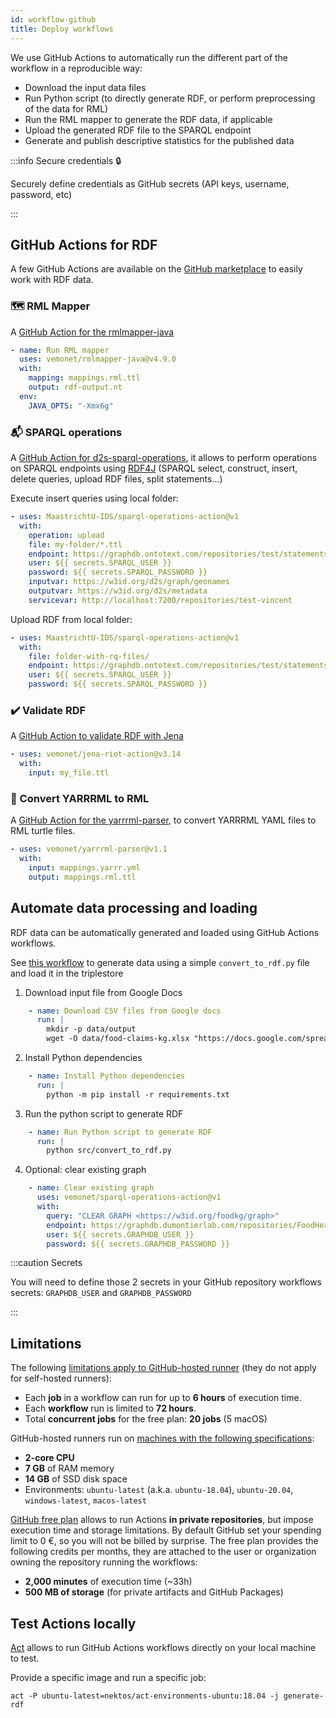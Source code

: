 ```yaml
---
id: workflow-github
title: Deploy workflows
---
```


We use GitHub Actions to automatically run the different part of the workflow in a reproducible way:

* Download the input data files
* Run Python script (to directly generate RDF, or perform preprocessing of the data for RML)
* Run the RML mapper to generate the RDF data, if applicable
* Upload the generated RDF file to the SPARQL endpoint
* Generate and publish descriptive statistics for the published data

:::info Secure credentials 🔒

Securely define credentials as GitHub secrets (API keys, username, password, etc)

:::

## GitHub Actions for RDF

A few GitHub Actions are available on the [GitHub marketplace](https://github.com/marketplace?query=rdf) to easily work with RDF data.

### 🗺️ RML Mapper

A [GitHub Action for the rmlmapper-java](https://github.com/marketplace/actions/rml-mapper-java)

```yaml
- name: Run RML mapper
  uses: vemonet/rmlmapper-java@v4.9.0
  with:
    mapping: mappings.rml.ttl
    output: rdf-output.nt
  env:
    JAVA_OPTS: "-Xmx6g"
```

### 📬 SPARQL operations

A [GitHub Action for d2s-sparql-operations](https://github.com/marketplace/actions/sparql-operations), it allows to perform operations on SPARQL endpoints using [RDF4J](https://rdf4j.org/) (SPARQL select, construct, insert, delete queries, upload RDF files, split statements...)

Execute insert queries using local folder:

```yaml
- uses: MaastrichtU-IDS/sparql-operations-action@v1
  with:
    operation: upload
    file: my-folder/*.ttl
    endpoint: https://graphdb.ontotext.com/repositories/test/statements
    user: ${{ secrets.SPARQL_USER }}
    password: ${{ secrets.SPARQL_PASSWORD }}
    inputvar: https://w3id.org/d2s/graph/geonames
    outputvar: https://w3id.org/d2s/metadata
    servicevar: http://localhost:7200/repositories/test-vincent
```

Upload RDF from local folder:

```yaml
- uses: MaastrichtU-IDS/sparql-operations-action@v1
  with:
    file: folder-with-rq-files/
    endpoint: https://graphdb.ontotext.com/repositories/test/statements
    user: ${{ secrets.SPARQL_USER }}
    password: ${{ secrets.SPARQL_PASSWORD }}
```

### ✔️ Validate RDF

A [GitHub Action to validate RDF with Jena](https://github.com/marketplace/actions/validate-rdf-with-jena)

```yaml
- uses: vemonet/jena-riot-action@v3.14
  with:
    input: my_file.ttl
```

### 📝 Convert YARRRML to RML

A [GitHub Action for the yarrrml-parser](https://github.com/marketplace/actions/yarrrml-parser), to convert YARRRML YAML files to RML turtle files.

```yaml
- uses: vemonet/yarrrml-parser@v1.1
  with:
    input: mappings.yarrr.yml
    output: mappings.rml.ttl
```

## Automate data processing and loading

RDF data can be automatically generated and loaded using GitHub Actions workflows.

See [this workflow](https://github.com/MaastrichtU-IDS/food-claims-kg/blob/master/.github/workflows/generate-rdf.yml) to generate data using a simple `convert_to_rdf.py` file and load it in the triplestore

1. Download input file from Google Docs

```yaml
    - name: Download CSV files from Google docs
      run: |
        mkdir -p data/output
        wget -O data/food-claims-kg.xlsx "https://docs.google.com/spreadsheets/d/1RWZ6AlGB8m7PO5kjsbbbeI4ETLwvKLOvkrzOpl8zAM8/export?format=xlsx&id=1RWZ6AlGB8m7PO5kjsbbbeI4ETLwvKLOvkrzOpl8zAM8"
```

2. Install Python dependencies

```yaml
    - name: Install Python dependencies
      run: |
        python -m pip install -r requirements.txt
```

3. Run the python script to generate RDF

```yaml
    - name: Run Python script to generate RDF
      run: |
        python src/convert_to_rdf.py
```

4. Optional: clear existing graph

```yaml
    - name: Clear existing graph
      uses: vemonet/sparql-operations-action@v1
      with:
        query: "CLEAR GRAPH <https://w3id.org/foodkg/graph>"
        endpoint: https://graphdb.dumontierlab.com/repositories/FoodHealthClaimsKG/statements
        user: ${{ secrets.GRAPHDB_USER }}
        password: ${{ secrets.GRAPHDB_PASSWORD }}
```

:::caution Secrets

You will need to define those 2 secrets in your GitHub repository workflows secrets: `GRAPHDB_USER` and `GRAPHDB_PASSWORD`

:::

## Limitations

The following [limitations apply to GitHub-hosted runner](https://help.github.com/en/actions/getting-started-with-github-actions/about-github-actions#usage-limits) (they do not apply for self-hosted runners):

- Each **job** in a workflow can run for up to **6 hours** of execution time.
- Each **workflow** run is limited to **72 hours**.
- Total **concurrent jobs** for the free plan: **20 jobs** (5 macOS)

GitHub-hosted runners run on [machines with the following specifications](https://help.github.com/en/actions/reference/virtual-environments-for-github-hosted-runners):

- **2-core CPU**
- **7 GB** of RAM memory
- **14 GB** of SSD disk space
- Environments: `ubuntu-latest` (a.k.a. `ubuntu-18.04`), `ubuntu-20.04`, `windows-latest`, `macos-latest`

[GitHub free plan](https://help.github.com/en/github/setting-up-and-managing-billing-and-payments-on-github/about-billing-for-github-actions) allows to run Actions **in private repositories**, but impose execution time and storage limitations. By default GitHub set your spending limit to 0 €, so you will not be billed by surprise. The free plan provides the following credits per months, they are attached to the user or organization owning the repository running the workflows:

- **2,000 minutes** of execution time (~33h)
- **500 MB of storage** (for private artifacts and GitHub Packages)

## Test Actions locally

[Act](https://github.com/nektos/act) allows to run GitHub Actions workflows directly on your local machine to test.

Provide a specific image and run a specific job:

```shell
act -P ubuntu-latest=nektos/act-environments-ubuntu:18.04 -j generate-rdf
```

